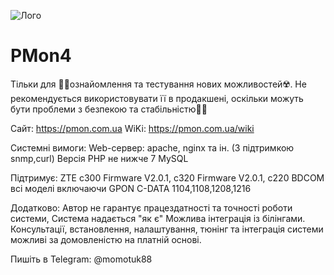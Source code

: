 ![Лого](https://repository-images.githubusercontent.com/598156548/1fc47e09-084e-4703-a462-79dda4e9d2b0)


# PMon4
Тільки для 💊💊ознайомлення та тестування нових можливостей☢️. Не рекомендується використовувати її в продакшені, оскільки можуть бути проблеми з безпекою та стабільністю🏴‍☠

Сайт: https://pmon.com.ua
WiKi: https://pmon.com.ua/wiki 

Системні вимоги:
Web-сервер: apache, nginx та ін. (З підтримкою snmp,curl)
Версія PHP не нижче 7
MySQL

Підтримує: 
ZTE c300  Firmware V2.0.1, c320 Firmware V2.0.1, c220 
BDCOM всі моделі включаючи GPON
C-DATA 1104,1108,1208,1216

Додатково:
Автор не гарантує працездатності та точності роботи системи, Система надається "як є" Можлива інтеграція із білінгами.
Консультації, встановлення, налаштування, тюнінг та інтеграція системи можливі за домовленістю на платній основі. 

Пишіть в Telegram: @momotuk88
